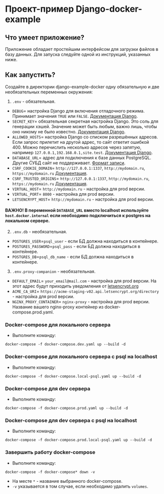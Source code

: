 # Проект-пример Django-docker-example

## Что умеет приложение? 

Приложение обладает простейшим интерфейсом для загрузки файлов в базу данных.
Для запуска следуйте одной из инструкций, указанных ниже.

## Как запустить?
Создайте в директории django-example-docker одну обязательную и две необязательных переменных окружения:
1) `.env` - обязательная.

- `DEBUG`= настройка Django для включения отладочного режима. Принимает значения `TRUE` или `FALSE`. [Документация Django](https://docs.djangoproject.com/en/3.2/ref/settings/#std:setting-DEBUG).
- `SECRET_KEY`= обязательная секретная настройка Django. Это соль для генерации хэшей. Значение может быть любым, важно лишь, чтобы оно никому не было известно. [Документация Django](https://docs.djangoproject.com/en/3.2/ref/settings/#secret-key).
- `ALLOWED_HOSTS`= настройка Django со списком разрешённых адресов. Если запрос прилетит на другой адрес, то сайт ответит ошибкой 400. Можно перечислить несколько адресов через запятую, например `127.0.0.1,192.168.0.1,site.test`. [Документация Django](https://docs.djangoproject.com/en/3.2/ref/settings/#allowed-hosts).
- `DATABASE_URL`= адрес для подключения к базе данных PostgreSQL. Другие СУБД сайт не поддерживает. [Формат записи](https://github.com/jacobian/dj-database-url#url-schema).
- `CSRF_COOKIE_DOMAIN`= `http://127.0.0.1:1337`, `http://mydomain.ru`, `https://mydomain.ru` [Документация](https://docs.djangoproject.com/en/4.0/ref/settings/#csrf-cookie-domain).
- `CSRF_TRUSTED_ORIGINS`= `http://127.0.0.1:1337`, `http://mydomain.ru`, `https://mydomain.ru` [Документация](https://docs.djangoproject.com/en/4.0/ref/settings/#csrf-trusted-origins).
- `VIRTUAL_HOST`= `http://mydomain.ru` - настройка для prod версии.
- `VIRTUAL_PORT`= `8000` - настройка для prod версии.
- `LETSENCRYPT_HOST`= `http://mydomain.ru` - настройка для prod версии.

#### ВАЖНО! В переменной `DATABASE_URL` вместо localhost используйте `host.docker.internal` если необходимо подключиться к postgres на локальном сервере.

2) `.env.db` - необязательная.

- `POSTGRES_USER`=`psql_user` - если БД должна находиться в контейнере.
- `POSTGRES_PASSWORD`=`psql_pass` - если БД должна находиться в контейнере.
- `POSTGRES_DB`=`psql_db_name` - если БД должна находиться в контейнере.

3) `.env.proxy-companion` - необязательная.

- `DEFAULT_EMAIL`= `your_email@mail.com` - настройка для prod версии. На этот адрес будут приходить уведомления от [letsencrypt.org](https://letsencrypt.org)
- `ACME_CA_URI`= `https://acme-staging-v02.api.letsencrypt.org/directory` - настройка для prod версии.
- `NGINX_PROXY_CONTAINER`= `nginx-proxy` - настройка для prod версии. Название вашего nginx-proxy контейнер из docker-compose.prod.yaml.


### Docker-compose для локального сервера
- Выполните команду:
```shell
docker-compose -f docker-compose.dev.yaml up --build -d
```
### Docker-compose для локального сервера с psql на localhost
- Выполните команду:
```shell
docker-compose -f docker-compose.local-psql.yaml up --build -d
```
### Docker-compose для dev сервера
- Выполните команду:
```shell
docker-compose -f docker-compose.prod.yaml up --build -d
```
### Docker-compose для dev сервера с psql на localhost
- Выполните команду:
```shell
docker-compose -f docker-compose.prod.local-psql.yaml up --build -d
```
### Завершить работу docker-compose
- Выполните команду:
```shell
docker-compose -f docker-compose* down -v
```
- На месте `*` - название выбранного docker-compose.    
- `-v` указывается в том случае, если необходимо удалить `volumes`.

